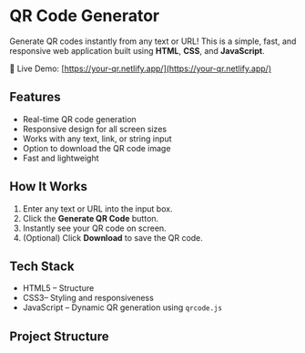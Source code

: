 # QR Code Generator 

Generate QR codes instantly from any text or URL! This is a simple, fast, and responsive web application built using **HTML**, **CSS**, and **JavaScript**.

🔗 Live Demo: [https://your-qr.netlify.app/](https://your-qr.netlify.app/)

##  Features

-  Real-time QR code generation
-  Responsive design for all screen sizes
-  Works with any text, link, or string input
-  Option to download the QR code image
-  Fast and lightweight

##  How It Works

1. Enter any text or URL into the input box.
2. Click the **Generate QR Code** button.
3. Instantly see your QR code on screen.
4. (Optional) Click **Download** to save the QR code.

##  Tech Stack

- HTML5 – Structure
- CSS3– Styling and responsiveness
- JavaScript – Dynamic QR generation using `qrcode.js`

##  Project Structure


